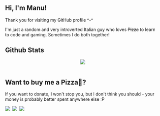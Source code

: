 ## Hi, I'm Manu!   
Thank you for visiting my GitHub profile ^-^

I'm just a random and very introverted Italian guy who loves <s>Pizza</s> to learn to code and gaming. Sometimes I do both together!
<br/>  

## Github Stats  
<div align="center"><img src="https://github-readme-stats.vercel.app/api?username=Manu098vm&show_icons=true&count_private=true&hide_border=true" align="center" /></div>  

<br/>  

## Want to buy me a Pizza🍕?  
If you want to donate, I won't stop you, but I don't think you should - your money is probably better spent anywhere else :P  
<div align="left">
            <a href="https://paypal.me/skylink24" target="_blank" style="display: inline-block;">
                <img
                    src="https://img.shields.io/badge/Donate-PayPal-blue.svg?style=flat-square&logo=paypal" 
                    align="left"
                />
            </a>
            <a href="https://www.buymeacoffee.com/manuelink98" target="_blank" style="display: inline-block;">
                <img
                    src="https://img.shields.io/badge/Donate-Buy%20Me%20A%20Coffee-orange.svg?style=flat-square&logo=buymeacoffee" 
                    align="left"
                />
            </a>
            <a href="https://ko-fi.com/manuelink98" target="_blank" style="display: inline-block;">
                <img
                    src="https://img.shields.io/badge/Donate-Ko--fi-F16061.svg?style=flat-square&logo=ko-fi" 
                    align="left"
                />
            </a></div>
<br />
